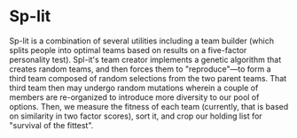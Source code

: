 # Sp-lit
Sp-lit is a combination of several utilities including a team builder (which splits people into optimal teams based on results on a five-factor personality test). Spl-it's team creator implements a genetic algorithm that creates random teams, and then forces them to "reproduce"—to form a third team composed of random selections from the two parent teams.  That third team then may undergo random mutations wherein a couple of members are re-organized to introduce more diversity to our pool of options.  Then, we measure the fitness of each team (currently, that is based on similarity in two factor scores), sort it, and crop our holding list for "survival of the fittest". 
